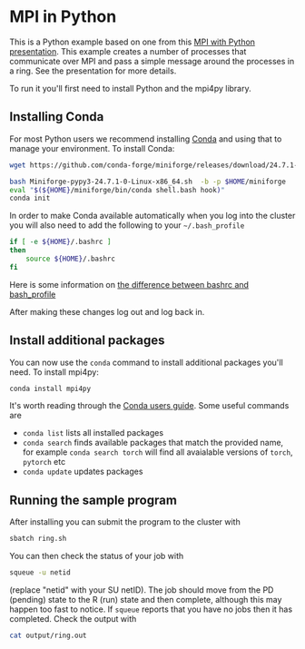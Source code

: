 # MPI in Python 

This is a Python example based on one from this
[MPI with Python presentation](https://cloudmesh.github.io/cloudmesh-mpi/report-mpi.pdf). 
This example creates a number of processes that communicate over MPI and pass a
simple message around the processes in a ring.  See the presentation for more
details.

To run it you'll first need to install Python and the mpi4py library.


## Installing Conda

For most Python users we recommend installing [Conda](https://docs.conda.io/en/latest/) and
using that to manage your environment.  To install Conda:

```bash
wget https://github.com/conda-forge/miniforge/releases/download/24.7.1-0/Miniforge-pypy3-24.7.1-0-Linux-x86_64.sh

bash Miniforge-pypy3-24.7.1-0-Linux-x86_64.sh  -b -p $HOME/miniforge
eval "$(${HOME}/miniforge/bin/conda shell.bash hook)"
conda init
```

In order to make Conda available automatically when you log into the cluster
you will also need to add the following to your `~/.bash_profile`

```bash
if [ -e ${HOME}/.bashrc ]
then
    source ${HOME}/.bashrc
fi
```

Here is some information on
[the difference between bashrc and bash_profile](https://linuxize.com/post/bashrc-vs-bash-profile/)


After making these changes log out and log back in.


## Install additional packages

You can now use the `conda` command to install additional packages you'll need.
To install mpi4py:

```bash
conda install mpi4py
```

It's worth reading through the
[Conda users guide](https://docs.conda.io/projects/conda/en/latest/user-guide/index.html).  Some useful commands are

  * `conda list` lists all installed packages
  * `conda search` finds available packages that match the provided name, for
    example `conda search torch` will find all avaialable versions of `torch`,
    `pytorch` etc
  * `conda update` updates packages


## Running the sample program

After installing you can submit the program to the cluster with

```bash
sbatch ring.sh
```

You can then check the status of your job with

```bash
squeue -u netid
```

(replace "netid" with your SU netID).  The job should move from the PD
(pending) state to the R (run) state and then complete, although this may
happen too fast to notice.  If `squeue` reports that you have no jobs then it
has completed.  Check the output with

```bash
cat output/ring.out
```



